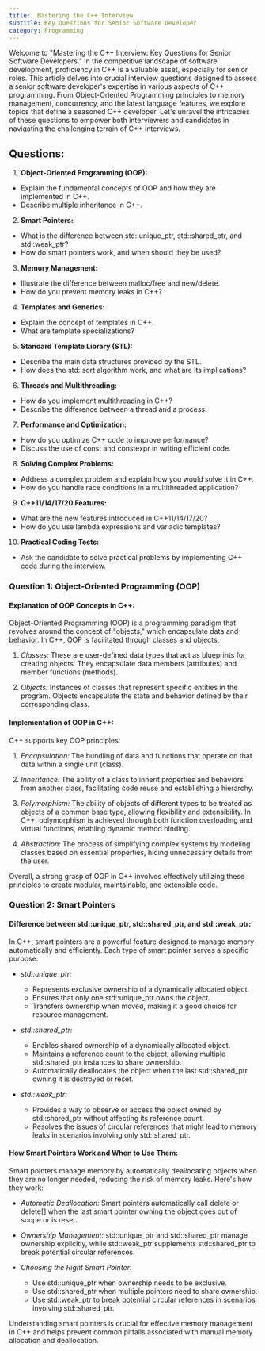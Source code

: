 ```yaml
---
title:  Mastering the C++ Interview
subtitle: Key Questions for Senior Software Developer
category: Programming
---
```


Welcome to "Mastering the C++ Interview: Key Questions for Senior Software Developers." In the competitive landscape of software development, proficiency in C++ is a valuable asset, especially for senior roles. This article delves into crucial interview questions designed to assess a senior software developer's expertise in various aspects of C++ programming. From Object-Oriented Programming principles to memory management, concurrency, and the latest language features, we explore topics that define a seasoned C++ developer. Let's unravel the intricacies of these questions to empower both interviewers and candidates in navigating the challenging terrain of C++ interviews.

## Questions:

1. **Object-Oriented Programming (OOP):**
* Explain the fundamental concepts of OOP and how they are implemented in C++.
* Describe multiple inheritance in C++.

2. **Smart Pointers:**
* What is the difference between std::unique_ptr, std::shared_ptr, and std::weak_ptr?
* How do smart pointers work, and when should they be used?

3. **Memory Management:**
* Illustrate the difference between malloc/free and new/delete.
* How do you prevent memory leaks in C++?

4. **Templates and Generics:**
* Explain the concept of templates in C++.
* What are template specializations?

5. **Standard Template Library (STL):**
* Describe the main data structures provided by the STL.
* How does the std::sort algorithm work, and what are its implications?

6. **Threads and Multithreading:**
* How do you implement multithreading in C++?
* Describe the difference between a thread and a process.

7. **Performance and Optimization:**
* How do you optimize C++ code to improve performance?
* Discuss the use of const and constexpr in writing efficient code.

8. **Solving Complex Problems:**
* Address a complex problem and explain how you would solve it in C++.
* How do you handle race conditions in a multithreaded application?

9. **C++11/14/17/20 Features:**
* What are the new features introduced in C++11/14/17/20?
* How do you use lambda expressions and variadic templates?

10. **Practical Coding Tests:**
* Ask the candidate to solve practical problems by implementing C++ code during the interview.
   
### Question 1: Object-Oriented Programming (OOP)

#### Explanation of OOP Concepts in C++:
Object-Oriented Programming (OOP) is a programming paradigm that revolves around the concept of "objects," which encapsulate data and behavior. In C++, OOP is facilitated through classes and objects.

1. *Classes:* These are user-defined data types that act as blueprints for creating objects. They encapsulate data members (attributes) and member functions (methods).

2. *Objects:* Instances of classes that represent specific entities in the program. Objects encapsulate the state and behavior defined by their corresponding class.

#### Implementation of OOP in C++:
C++ supports key OOP principles:

1. *Encapsulation:* The bundling of data and functions that operate on that data within a single unit (class).

2. *Inheritance:* The ability of a class to inherit properties and behaviors from another class, facilitating code reuse and establishing a hierarchy.

3. *Polymorphism:* The ability of objects of different types to be treated as objects of a common base type, allowing flexibility and extensibility. In C++, polymorphism is achieved through both function overloading and virtual functions, enabling dynamic method binding.

4. *Abstraction:* The process of simplifying complex systems by modeling classes based on essential properties, hiding unnecessary details from the user.

Overall, a strong grasp of OOP in C++ involves effectively utilizing these principles to create modular, maintainable, and extensible code.

### Question 2: Smart Pointers

#### Difference between std::unique_ptr, std::shared_ptr, and std::weak_ptr:
In C++, smart pointers are a powerful feature designed to manage memory automatically and efficiently. Each type of smart pointer serves a specific purpose:

* *std::unique_ptr:*
   - Represents exclusive ownership of a dynamically allocated object.
   - Ensures that only one std::unique_ptr owns the object.
   - Transfers ownership when moved, making it a good choice for resource management.

* *std::shared_ptr:*
   - Enables shared ownership of a dynamically allocated object.
   - Maintains a reference count to the object, allowing multiple std::shared_ptr instances to share ownership.
   - Automatically deallocates the object when the last std::shared_ptr owning it is destroyed or reset.

* *std::weak_ptr:*
   * Provides a way to observe or access the object owned by std::shared_ptr without affecting its reference count.
   * Resolves the issues of circular references that might lead to memory leaks in scenarios involving only std::shared_ptr.

#### How Smart Pointers Work and When to Use Them:
Smart pointers manage memory by automatically deallocating objects when they are no longer needed, reducing the risk of memory leaks. Here's how they work:

- *Automatic Deallocation:* Smart pointers automatically call delete or delete[] when the last smart pointer owning the object goes out of scope or is reset.

- *Ownership Management:* std::unique_ptr and std::shared_ptr manage ownership explicitly, while std::weak_ptr supplements std::shared_ptr to break potential circular references.

- *Choosing the Right Smart Pointer:*
  - Use std::unique_ptr when ownership needs to be exclusive.
  - Use std::shared_ptr when multiple pointers need to share ownership.
  - Use std::weak_ptr to break potential circular references in scenarios involving std::shared_ptr.

Understanding smart pointers is crucial for effective memory management in C++ and helps prevent common pitfalls associated with manual memory allocation and deallocation.
